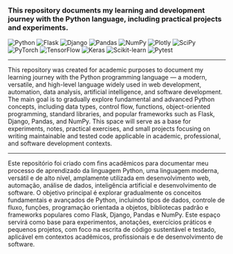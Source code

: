 ### This repository documents my learning and development journey with the Python language, including practical projects and experiments.

![Python](https://img.shields.io/badge/python-0d1117?style=for-the-badge&logo=python&logoColor=25fafe)
![Flask](https://img.shields.io/badge/flask-0d1117?style=for-the-badge&logo=flask&logoColor=25fafe)
![Django](https://img.shields.io/badge/django-0d1117?style=for-the-badge&logo=django&logoColor=25fafe)
![Pandas](https://img.shields.io/badge/pandas-0d1117?style=for-the-badge&logo=pandas&logoColor=25fafe)
![NumPy](https://img.shields.io/badge/numpy-0d1117?style=for-the-badge&logo=numpy&logoColor=25fafe)
![Plotly](https://img.shields.io/badge/Plotly-%230d1117.svg?style=for-the-badge&logo=plotly&logoColor=25fafe)
![SciPy](https://img.shields.io/badge/SciPy-0d1117?style=for-the-badge&logo=scipy&logoColor=25fafe)
![PyTorch](https://img.shields.io/badge/PyTorch-%230d1117.svg?style=for-the-badge&logo=PyTorch&logoColor=25fafe)
![TensorFlow](https://img.shields.io/badge/tensorflow-0d1117?style=for-the-badge&logo=tensorflow&logoColor=25fafe)
![Keras](https://img.shields.io/badge/keras-0d1117?style=for-the-badge&logo=keras&logoColor=25fafe)
![Scikit-learn](https://img.shields.io/badge/scikit--learn-0d1117?style=for-the-badge&logo=scikit-learn&logoColor=25fafe)
![Pytest](https://img.shields.io/badge/pytest-0d1117?style=for-the-badge&logo=pytest&logoColor=25fafe)


----

This repository was created for academic purposes to document my learning journey with the Python programming language — a modern, versatile, and high-level language widely used in web development, automation, data analysis, artificial intelligence, and software development. The main goal is to gradually explore fundamental and advanced Python concepts, including data types, control flow, functions, object-oriented programming, standard libraries, and popular frameworks such as Flask, Django, Pandas, and NumPy. This space will serve as a base for experiments, notes, practical exercises, and small projects focusing on writing maintainable and tested code applicable in academic, professional, and software development contexts.

----

Este repositório foi criado com fins acadêmicos para documentar meu processo de aprendizado da linguagem Python, uma linguagem moderna, versátil e de alto nível, amplamente utilizada em desenvolvimento web, automação, análise de dados, inteligência artificial e desenvolvimento de software. O objetivo principal é explorar gradualmente os conceitos fundamentais e avançados de Python, incluindo tipos de dados, controle de fluxo, funções, programação orientada a objetos, bibliotecas padrão e frameworks populares como Flask, Django, Pandas e NumPy. Este espaço servirá como base para experimentos, anotações, exercícios práticos e pequenos projetos, com foco na escrita de código sustentável e testado, aplicável em contextos acadêmicos, profissionais e de desenvolvimento de software.
